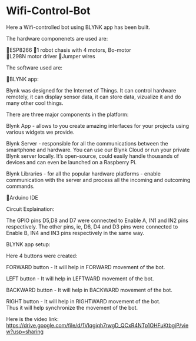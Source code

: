 # Wifi-Control-Bot

Here a Wifi-controlled bot using BLYNK app has been built.

The hardware componenets are used are:

ESP8266
1 robot chasis with 4 motors, Bo-motor  
L298N motor driver
Jumper wires

The software used are:

BLYNK app:

Blynk was designed for the Internet of Things. It can control hardware remotely, it can display sensor data, it can store data, vizualize it and do many other cool things.

There are three major components in the platform:

Blynk App - allows to you create amazing interfaces for your projects using various widgets we provide.

Blynk Server - responsible for all the communications between the smartphone and hardware. You can use our Blynk Cloud or run your private Blynk server locally. It’s open-source, could easily handle thousands of devices and can even be launched on a Raspberry Pi.

Blynk Libraries - for all the popular hardware platforms - enable communication with the server and process all the incoming and outcoming commands.

Arduino IDE

Circuit Explaination:

The GPIO pins D5,D8 and D7 were connected to Enable A, IN1 and IN2 pins respectively. The other pins, ie, D6, D4 and D3 pins were connected to Enable B, IN4 and IN3 pins respectively in the same way.

BLYNK app setup:

Here 4 buttons were created:

FORWARD button - It will help in FORWARD movement of the bot. 

LEFT button - It will help in LEFTWARD movement of the bot.

BACKWARD button - It will help in BACKWARD movement of the bot.

RIGHT button - It will help in RIGHTWARD movement of the bot.  
Thus it will help synchronize the movement of the bot.



Here is the video link:
https://drive.google.com/file/d/1VIqgiqh7rwgD_QCxR4NTp1OHFuKtbgjP/view?usp=sharing
